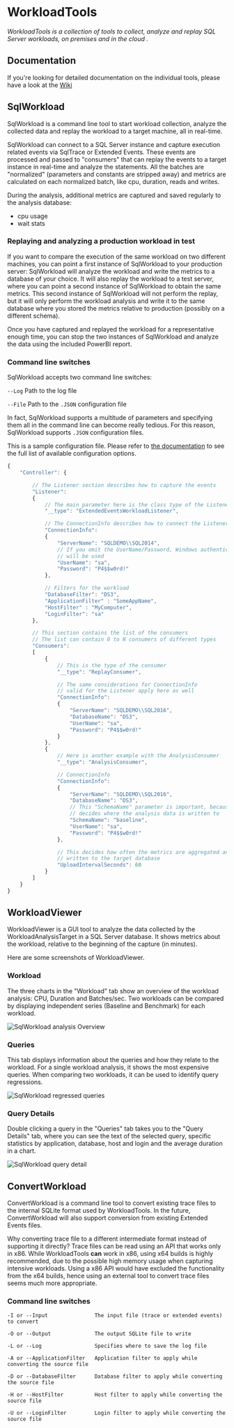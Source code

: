 # WorkloadTools

*WorkloadTools is a collection of tools to collect, analyze and replay SQL Server workloads, on premises and in the cloud .*

## Documentation

If you're looking for detailed documentation on the individual tools, please have a look at the [Wiki](https://github.com/spaghettidba/WorkloadTools/wiki)

## SqlWorkload

SqlWorkload is a command line tool to start workload collection, analyze the collected data and replay the workload to a target machine, all in real-time.

SqlWorkload can connect to a SQL Server instance and capture execution related events via SqlTrace or Extended Events. These events are processed and passed to "consumers" that can replay the events to a target instance in real-time and analyze the statements. 
All the batches are "normalized" (parameters and constants are stripped away) and metrics are calculated on each normalized batch, like cpu, duration, reads and writes.

During the analysis, additional metrics are captured and saved regularly to the analysis database:

- cpu usage
- wait stats

### Replaying and analyzing a production workload in test

If you want to compare the execution of the same workload on two different machines, you can point a first instance of SqlWorkload to your production server: SqlWorkload will analyze the workload and write the metrics to a database of your choice.
It will also replay the workload to a test server, where you can point a second instance of SqlWorkload to obtain the same metrics. This second instance of SqlWorkload will not perform the replay, but it will only perform the workload analysis and write it to the same database where you stored the metrics relative to production (possibly on a different schema).

Once you have captured and replayed the workload for a representative enough time, you can stop the two instances of SqlWorkload and analyze the data using the included PowerBI report.

### Command line switches

SqlWorkload accepts two command line switches:

`--Log` Path to the log file

`--File` Path to the `.JSON` configuration file

In fact, SqlWorkload supports a multitude of parameters and specifying them all in the command line can become really tedious. For this reason, SqlWorkload supports `.JSON` configuration files.

This is a sample configuration file. Please refer to [the documentation](./Wiki/SqlWorkload) to see the full list of available configuration options.

```javascript
{
    "Controller": {

        // The Listener section describes how to capture the events
        "Listener":
        {
            // The main parameter here is the class type of the Listener
            "__type": "ExtendedEventsWorkloadListener",

            // The ConnectionInfo describes how to connect the Listener
            "ConnectionInfo":
            {
                "ServerName": "SQLDEMO\\SQL2014",
                // If you omit the UserName/Password, Windows authentication
                // will be used
                "UserName": "sa",
                "Password": "P4$$w0rd!"
            },

            // Filters for the workload
            "DatabaseFilter": "DS3",
            "ApplicationFilter" : "SomeAppName",
            "HostFilter" : "MyComputer",
            "LoginFilter": "sa"
        },

        // This section contains the list of the consumers
        // The list can contain 0 to N consumers of different types
        "Consumers":
        [
            {
                // This is the type of the consumer
                "__type": "ReplayConsumer",

                // The same considerations for ConnectionInfo
                // valid for the Listener apply here as well
                "ConnectionInfo":
                {
                    "ServerName": "SQLDEMO\\SQL2016",
                    "DatabaseName": "DS3",
                    "UserName": "sa",
                    "Password": "P4$$w0rd!"
                }
            },
            {
                // Here is another example with the AnalysisConsumer
                "__type": "AnalysisConsumer",

                // ConnectionInfo
                "ConnectionInfo": 
                {
                    "ServerName": "SQLDEMO\\SQL2016",
                    "DatabaseName": "DS3",
                    // This "SchemaName" parameter is important, because it 
                    // decides where the analysis data is written to
                    "SchemaName": "baseline",
                    "UserName": "sa",
                    "Password": "P4$$w0rd!"
                },

                // This decides how often the metrics are aggregated and 
                // written to the target database
                "UploadIntervalSeconds": 60
            }
        ]
    }
}
```

## WorkloadViewer

WorkloadViewer is a GUI tool to analyze the data collected by the WorkloadAnalysisTarget in a SQL Server database. It shows metrics about the workload, relative to the beginning of the capture (in minutes).

Here are some screenshots of WorkloadViewer. 

### Workload

The three charts in the "Workload" tab show an overview of the workload analysis: CPU, Duration and Batches/sec. Two workloads can be compared by displaying independent series (Baseline and Benchmark) for each workload.

![SqlWorkload analysis Overview](./Images/SqlWorkloadOverview.png "Overview")

### Queries

This tab displays information about the queries and how they relate to the workload. For a single workload analysis, it shows the most expensive queries. When comparing two workloads, it can be used to identify query regressions.

![SqlWorkload regressed queries](./Images/SqlWorkloadRegresses.png "RegressedQueries")

### Query Details

Double clicking a query in the "Queries" tab takes you to the "Query Details" tab, where you can see the text of the selected query, specific statistics by application, database, host and login and the average duration in a chart.

![SqlWorkload query detail](./Images/SqlWorkloadDetail.png "Detail")

## ConvertWorkload

ConvertWorkload is a command line tool to convert existing trace files to the internal SQLite format used by WorkloadTools. In the future, ConvertWorkload will also support conversion from existing Extended Events files.

Why converting trace file to a different intermediate format instead of supporting it directly? Trace files can be read using an API that works only in x86. While WorkloadTools **can** work in x86, using x64 builds is highly recommended, due to the possible high memory usage when capturing intensive workloads. Using a x86 API would have excluded the functionality from the x64 builds, hence using an external tool to convert trace files seems much more appropriate.

### Command line switches

```text
-I or --Input               The input file (trace or extended events) to convert

-O or --Output              The output SQLite file to write

-L or --Log                 Specifies where to save the log file

-A or --ApplicationFilter   Application filter to apply while converting the source file

-D or --DatabaseFilter      Database filter to apply while converting the source file

-H or --HostFilter          Host filter to apply while converting the source file

-U or --LoginFilter         Login filter to apply while converting the source file
```
